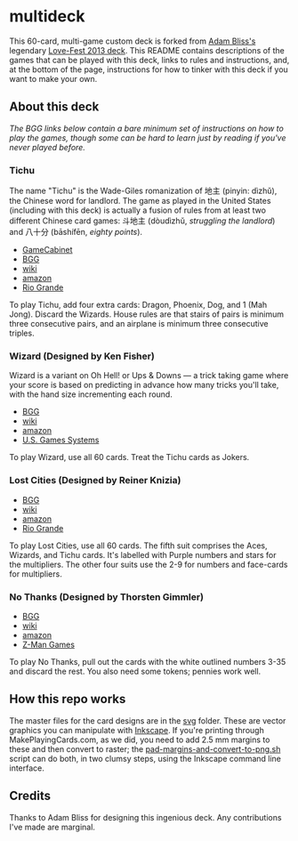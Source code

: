# multideck

This 60-card, multi-game custom deck is forked from [Adam Bliss's](https://github.com/abliss/multideck) legendary [Love-Fest 2013 deck](http://love-fest.info/cards). This README contains descriptions of the games that can be played with this deck, links to rules and instructions, and, at the bottom of the page, instructions for how to tinker with this deck if you want to make your own.

## About this deck

*The BGG links below contain a bare minimum set of instructions on how to play the games, though some can be hard to learn just by reading if you've never played before.*

### Tichu

The name "Tichu" is the Wade-Giles romanization of 地主 (pinyin: dìzhǔ), the Chinese word for landlord. The game as played in the United States (including with this deck) is actually a fusion of rules from at least two different Chinese card games: 斗地主 (dòudìzhǔ, *struggling the landlord*) and 八十分 (bāshífēn, *eighty points*).

+ [GameCabinet](http://www.gamecabinet.com/rules/Tichu.html)
+ [BGG](http://www.boardgamegeek.com/boardgame/215/tichu)
+ [wiki](http://en.wikipedia.org/wiki/Tichu)
+ [amazon](http://www.amazon.com/Rio-Grande-Games-328RGG-Tichu/dp/B001C8CO26/)
+ [Rio Grande](http://riograndegames.com/Game/190-Tichu)

To play Tichu, add four extra cards: Dragon, Phoenix, Dog, and 1 (Mah Jong). Discard the Wizards. House rules are that stairs of pairs is minimum three consecutive pairs, and an airplane is minimum three consecutive triples.

### Wizard (Designed by Ken Fisher)

Wizard is a variant on Oh Hell! or Ups & Downs &mdash; a trick taking game where your score is based on predicting in advance how many tricks you'll take, with the hand size incrementing each round.

+ <a href="http://www.boardgamegeek.com/boardgame/1465/wizard">BGG</a>
+ <a href="http://en.wikipedia.org/wiki/Wizard_(card_game)">wiki</a>
+ <a href="http://www.amazon.com/Wizard-Card-Game-Ken-Fisher/dp/1572812478">amazon</a>
+ <a href="http://www.usgamesinc.com/Original-Wizard-R-Card-Game/">U.S. Games Systems</a>

To play Wizard, use all 60 cards. Treat the Tichu cards as Jokers.

### Lost Cities (Designed by Reiner Knizia)

+ <a href="http://boardgamegeek.com/boardgame/50/lost-cities">BGG</a>
+ <a href="http://en.wikipedia.org/wiki/Lost_Cities">wiki</a>
+ <a href="http://www.amazon.com/Rio-Grande-Games-124-Cities/dp/B00005UNAV/">amazon</a>
+ <a href="http://riograndegames.com/Game/126-Lost-Cities">Rio Grande</a>

To play Lost Cities, use all 60 cards. The fifth suit comprises the Aces, Wizards, and Tichu cards. It's labelled with Purple numbers and stars for the multipliers. The other four suits use the 2-9 for numbers and face-cards for multipliers.

### No Thanks (Designed by Thorsten Gimmler)

+ <a href="http://boardgamegeek.com/boardgame/12942/no-thanks">BGG</a>
+ <a href="http://en.wikipedia.org/wiki/No_Thanks!_(game)">wiki</a>
+ <a href="http://www.amazon.com/Z-Man-Games-ZMG-4031-Thanks/dp/B000TQ4UU6">amazon</a>
+ <a href="http://zmangames.com/product-details.php?id=1205">Z-Man Games</a>

To play No Thanks, pull out the cards with the white outlined numbers 3-35 and discard the rest. You also need some tokens; pennies work well.

## How this repo works

The master files for the card designs are in the [svg](/svg/) folder. These are vector graphics you can manipulate with [Inkscape](https://inkscape.org/en/). If you're printing through MakePlayingCards.com, as we did, you need to add 2.5 mm margins to these and then convert to raster; the [pad-margins-and-convert-to-png.sh](/src/pad-margins-and-convert-to-png.sh) script can do both, in two clumsy steps, using the Inkscape command line interface.

## Credits

Thanks to Adam Bliss for designing this ingenious deck. Any contributions I've made are marginal.



